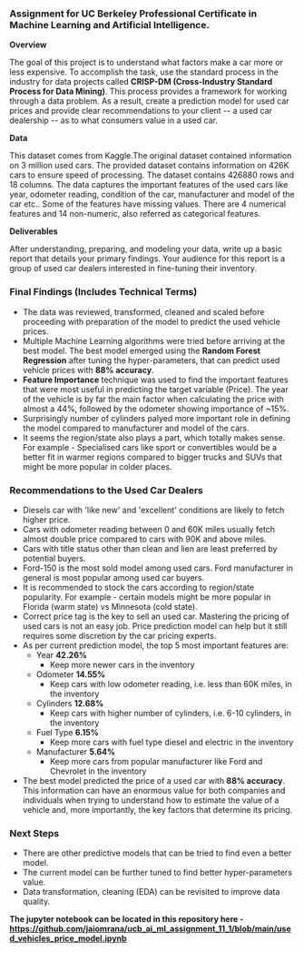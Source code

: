 ### Assignment for UC Berkeley Professional Certificate in Machine Learning and Artificial Intelligence.

**Overview**

The goal of this project is to understand what factors make a car more or less expensive. To accomplish the task, use the standard process in the industry for data projects called **CRISP-DM (Cross-Industry Standard Process for Data Mining)**. This process provides a framework for working through a data problem.
As a result, create a prediction model for used car prices and provide clear recommendations to your client -- a used car dealership -- as to what consumers value in a used car.

**Data**

This dataset comes from Kaggle.The original dataset contained information on 3 million used cars. The provided dataset contains information on 426K cars to ensure speed of processing.
The dataset contains 426880 rows and 18 columns. The data captures the important features of the used cars like year, odometer reading, condition of the car, manufacturer and model of the car etc.. Some of the features have missing values. There are 4 numerical features and 14 non-numeric, also referred as categorical features.

**Deliverables**

After understanding, preparing, and modeling your data, write up a basic report that details your primary findings. Your audience for this report is a group of used car dealers interested in fine-tuning their inventory.

### Final Findings (Includes Technical Terms)
* The data was reviewed, transformed, cleaned and scaled before proceeding with preparation of the model to predict the used vehicle prices.
* Multiple Machine Learning algorithms were tried before arriving at the best model. The best model emerged using the **Random Forest Regression** after tuning the hyper-parameters, that can predict used vehicle prices with **88% accuracy**. 
* **Feature Importance** technique was used to find the important features that were most useful in predicting the target variable (Price). The year of the vehicle is by far the main factor when calculating the price with almost a 44%, followed by the odometer showing importance of ~15%.
* Surprisingly number of cylinders palyed more important role in defining the model compared to manufacturer and model of the cars.
* It seems the region/state also plays a part, which totally makes sense. For example - Specialised cars like sport or convertibles would be a better fit in warmer regions compared to bigger trucks and SUVs that might be more popular in colder places.

### Recommendations to the Used Car Dealers
* Diesels car with 'like new' and 'excellent' conditions are likely to fetch higher price.
* Cars with odometer reading between 0 and 60K miles usually fetch almost double price compared to cars with 90K and above miles.
* Cars with title status other than clean and lien are least preferred by potential buyers.
* Ford-150 is the most sold model among used cars. Ford manufacturer in general is most popular among used car buyers.
* It is recommended to stock the cars according to region/state popularity. For example - certain models might be more popular in Florida (warm state) vs Minnesota (cold state).
* Correct price tag is the key to sell an used car. Mastering the pricing of used cars is not an easy job. Price prediction model can help but it still requires some discretion by the car pricing experts.
* As per current prediction model, the top 5 most important features are:
    * Year **42.26%** 
        * Keep more newer cars in the inventory
    * Odometer **14.55%** 
        * Keep cars with low odometer reading, i.e. less than 60K miles, in the inventory
    * Cylinders **12.68%** 
        * Keep cars with higher number of cylinders, i.e. 6-10 cylinders, in the inventory
    * Fuel Type **6.15%** 
        * Keep more cars with fuel type diesel and electric in the inventory
    * Manufacturer **5.64%** 
        * Keep more cars from popular manufacturer like Ford and Chevrolet in the inventory
* The best model predicted the price of a used car with **88% accuracy**. This information can have an enormous value for both companies and individuals when trying to understand how to estimate the value of a vehicle and, more importantly, the key factors that determine its pricing.

### Next Steps
* There are other predictive models that can be tried to find even a better model.
* The current model can be further tuned to find better hyper-parameters value.
* Data transformation, cleaning (EDA) can be revisited to improve data quality.

**The jupyter notebook can be located in this repository here - https://github.com/jaiomrana/ucb_ai_ml_assignment_11_1/blob/main/used_vehicles_price_model.ipynb**
